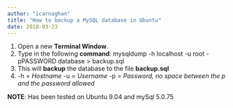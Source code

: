 ```yaml
---
author: "icarnaghan"
title: "How to backup a MySQL database in Ubuntu"
date: 2018-03-23
---
```


1. Open a new **Terminal Window**.
2. Type in the following **command**: mysqldump -h localhost -u root -pPASSWORD database > backup.sql
3. This will **backup** the database to the file **backup.sql**
4. \-h = _Hostname_ -u = _Username_ -p = _Password, no space between the p and the password allowed_

**NOTE**: Has been tested on Ubuntu 9.04 and mySql 5.0.75
